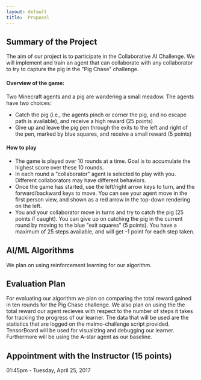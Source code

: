 ```yaml
---
layout: default
title:  Proposal
---
```


## Summary of the Project
The aim of our project is to participate in the Collaborative AI Challenge. We will implement and train an agent that can collaborate with any collaborator to try to capture the pig in the "Pig Chase" challenge.

#### Overview of the game:
Two Minecraft agents and a pig are wandering a small meadow. The agents have two choices:
  * Catch the pig (i.e., the agents pinch or corner the pig, and no escape path is available), and receive a high reward (25 points)
  * Give up and leave the pig pen through the exits to the left and right of the pen, marked by blue squares, and receive a small reward (5 points)

#### How to play
  * The game is played over 10 rounds at a time. Goal is to accumulate the highest score over these 10 rounds.
  * In each round a "collaborator" agent is selected to play with you. Different collaborators may have different behaviors.
  * Once the game has started, use the left/right arrow keys to turn, and the forward/backward keys to move. You can see your agent move in the first person view, and shown as a red arrow in the top-down rendering on the left.
  * You and your collaborator move in turns and try to catch the pig (25 points if caught). You can give up on catching the pig in the current round by moving to the blue "exit squares" (5 points). You have a maximum of 25 steps available, and will get -1 point for each step taken.

## AI/ML Algorithms
We plan on using reinforcement learning for our algorithm.

## Evaluation Plan
For evaluating our algorithm we plan on comparing the total reward gained in ten rounds for the Pig Chase challenge. We also plan on using the the total reward our agent recieves with respect to the number of steps it takes for tracking the progress of our learner. The data that will be used are the statistics that are logged on the malmo-challenge script provided. TensorBoard will be used for visualizing and debugging our learner. Furthermore will be using the A-star agent as our baseline.


## Appointment with the Instructor (15 points)
01:45pm - Tuesday, April 25, 2017
